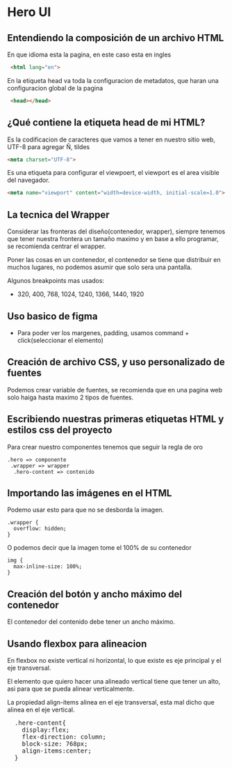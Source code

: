 # Hero UI

## Entendiendo la composición de un archivo HTML
En que idioma esta la pagina, en este caso esta en ingles
```html
 <html lang="en">
```

En la etiqueta head va toda la configuracion de metadatos, que haran una configuracion global de la pagina
```html
 <head></head>
```

## ¿Qué contiene la etiqueta head de mi HTML?
Es la codificacion de caracteres que vamos a tener en nuestro sitio web, UTF-8 para agregar  Ñ, tildes
```html
<meta charset="UTF-8">
```

Es una etiqueta para configurar el viewpoert, el viewport es el area visible del navegador.
```html
<meta name="viewport" content="width=device-width, initial-scale=1.0">
```

## La tecnica del Wrapper
Considerar las fronteras del diseño(contenedor, wrapper), siempre tenemos que tener nuestra frontera un tamaño maximo y en base a ello programar, se recomienda centrar el wrapper.

Poner las cosas en  un contenedor, el contenedor se tiene que distribuir en muchos lugares, no podemos asumir que solo sera una pantalla.

Algunos breakpoints mas usados:
- 320, 400, 768, 1024, 1240, 1366, 1440, 1920


## Uso basico de figma
- Para poder ver los margenes, padding, usamos command + click(seleccionar el elemento)

## Creación de archivo CSS, y uso personalizado de fuentes
Podemos crear variable de fuentes, se recomienda que en una pagina web solo haiga hasta maximo 2 tipos de fuentes.

## Escribiendo nuestras primeras etiquetas HTML y estilos css del proyecto
Para crear nuestro componentes tenemos que seguir la regla de oro
```
.hero => componente
 .wrapper => wrapper
  .hero-content => contenido
```

## Importando las imágenes en el HTML

Podemo usar esto para que no se desborda la imagen.

```
.wrapper {
  overflow: hidden;
}
```
O podemos decir que la imagen tome el 100% de su contenedor

```
img {
  max-inline-size: 100%;
}
```

## Creación del botón y ancho máximo del contenedor
El contenedor del contenido debe tener un ancho máximo.

## Usando flexbox para alineacion
En flexbox no existe vertical ni horizontal, lo que existe es eje principal y el eje transversal.

El elemento que quiero hacer una alineado vertical tiene que tener un alto, asi para que se pueda alinear verticalmente.

La propiedad align-items alinea en el eje transversal, esta mal dicho que alinea en el eje vertical.

<pre>
  .here-content{
    display:flex;
    flex-direction: column;
    block-size: 768px;
    align-items:center;
  }
</pre>
